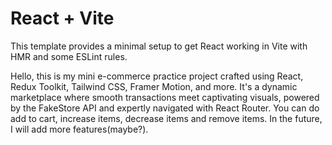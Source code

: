 # React + Vite

This template provides a minimal setup to get React working in Vite with HMR and some ESLint rules.

Hello, this is my mini e-commerce practice project crafted using React, Redux Toolkit, Tailwind CSS, Framer Motion, and more. It's a dynamic marketplace where smooth transactions meet captivating visuals, powered by the FakeStore API and expertly navigated with React Router. You can do add to cart, increase items, decrease items and remove items. In the future, I will add more features(maybe?).
